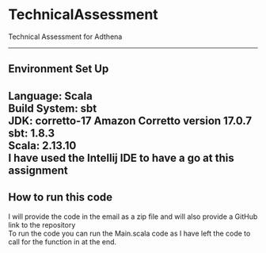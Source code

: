 # TechnicalAssessment
Technical Assessment for Adthena

-----------------------------------------------
## Environment Set Up

Language: Scala\
Build System: sbt\
JDK: corretto-17 Amazon Corretto version 17.0.7\
sbt: 1.8.3\
Scala: 2.13.10\
I have used the Intellij IDE to have a go at this assignment
-----------------------------------------------------
## How to run this code

I will provide the code in the email as a zip file and will also provide a GitHub link to the repository\
To run the code you can run the Main.scala code as I have left the code to call for the function in at the end.
